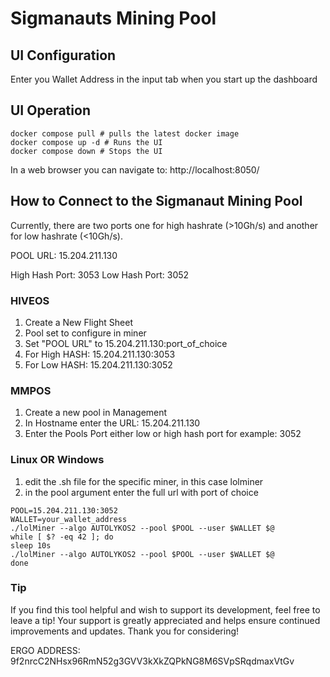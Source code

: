 # Sigmanauts Mining Pool
## UI Configuration
Enter you Wallet Address in the input tab when you start up the dashboard

## UI Operation
```
docker compose pull # pulls the latest docker image
docker compose up -d # Runs the UI
docker compose down # Stops the UI
```

In a web browser you can navigate to: http://localhost:8050/

## How to Connect to the Sigmanaut Mining Pool

Currently, there are two ports one for high hashrate (>10Gh/s) and another for low hashrate (<10Gh/s). 

POOL URL:
15.204.211.130

High Hash Port: 3053
Low Hash Port: 3052

### HIVEOS
1. Create a New Flight Sheet
2. Pool set to configure in miner
3. Set "POOL URL" to 15.204.211.130:port_of_choice
  1. For High HASH: 15.204.211.130:3053
  2. For Low HASH: 15.204.211.130:3052

### MMPOS
1. Create a new pool in Management
2. In Hostname enter the URL: 15.204.211.130
3. Enter the Pools Port either low or high hash port for example: 3052

### Linux OR Windows
1. edit the .sh file for the specific miner, in this case lolminer
2. in the pool argument enter the full url with port of choice
```
POOL=15.204.211.130:3052
WALLET=your_wallet_address
./lolMiner --algo AUTOLYKOS2 --pool $POOL --user $WALLET $@
while [ $? -eq 42 ]; do
sleep 10s
./lolMiner --algo AUTOLYKOS2 --pool $POOL --user $WALLET $@
done
```

### Tip
If you find this tool helpful and wish to support its development, feel free to leave a tip! Your support is greatly appreciated and helps ensure continued improvements and updates. Thank you for considering! 

ERGO ADDRESS: 9f2nrcC2NHsx96RmN52g3GVV3kXkZQPkNG8M6SVpSRqdmaxVtGv
